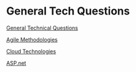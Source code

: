 # General Tech Questions

[General Technical Questions ](General%20Tech%20Questions%20a98f587d47da4a17a604ea9b6447a1bc/General%20Technical%20Questions%207eeee74a271d46b99b58a19dc416fd21.md)

[Agile Methodologies](General%20Tech%20Questions%20a98f587d47da4a17a604ea9b6447a1bc/Agile%20Methodologies%206a758a223b634fa4ad23c5787f07da85.md)

[Cloud Technologies](General%20Tech%20Questions%20a98f587d47da4a17a604ea9b6447a1bc/Cloud%20Technologies%2001262b0dbc494cfba6344eb4f59fbd2d.md)

[ASP.net](General%20Tech%20Questions%20a98f587d47da4a17a604ea9b6447a1bc/ASP%20net%20e73f05a00eca4d5e93872d3e31f6f970.md)